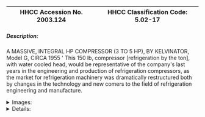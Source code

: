 | **HHCC Accession No. 2003.124** |**HHCC Classification Code:  5.02-17**|
| ----------- | ----------- |
##### Description:
A MASSIVE, INTEGRAL HP COMPRESSOR (3 TO 5 HP), BY KELVINATOR, Model G, CIRCA 1955 ' This 150 lb, compressor [refrigeration by the ton], with water cooled head, would be representative of the company's last years in the engineering and production of refrigeration compressors, as the market for refrigeration machinery was dramatically restructured both by changes in the technology and new comers to the field of refrigeration engineering and manufacture.


<details>
	<summary>Images:</summary>
<div class="gallery gallery-wrapper--full" contenteditable="false" data-is-empty="false" data-translation="Add images" data-columns="6">
<figure class="gallery__item"><a href="#DOMAIN_NAME#gallery/5.02-17.jpg" data-size="512x768"><img src="#DOMAIN_NAME#gallery/5.02-17-thumbnail.jpg" alt=""></a></figure>
</div>
</details>


<details>
	<summary>Details:</summary>

##### Group:
5.02 Refrigerating and Air Conditioning Compressors - Commercial

##### Make:
Kelvinator

##### Manufacturer:
Kelvinator, UK

##### Model:
G

##### Serial No.:
Block No's: 49578, 1G147, 12D96, head 49391

##### Size:
12x15x19'h

##### Weight:
150 lbs.

##### Circa:
1955

##### Rating:
Exhibit, education, and research quality, an historic marker of the mature and last years of Kelvinator, a pioneer in the conceptualising, engineering and manufacture of refrigeration machines in the US, Canada and the UK.

##### Patent Date/Number:


##### Provenance:
From York County (York Region) Ontario, once a rich agricultural hinterlands, attracting early settlement in the last years of the 18th century. Located on the north slopes of the Oak Ridges Moraine, within 20 miles of Toronto, the County would also attract early ex-urban development, to be come a wealthy market place for the emerging household and consumer technologies of the early and mid 20th century. 

This artifact was discovered in the 1950's in the used stock of T. H. Oliver, Refrigeration and Electric Sales and Service, Aurora, Ontario, an early worker in the field of agricultural, industrial and consumer technology.

##### Type and Design:


##### Construction:


##### Material:


##### Special Features:


##### Accessories:


##### Capacities:


##### Performance Characteristics:


##### Operation:


##### Control and Regulation:


##### Targeted Market Segment:


##### Consumer Acceptance:


##### Merchandising:


##### Market Price:


##### Technological Significance:


##### Industrial Significance:


##### Socio-economic Significance:


##### Socio-cultural Significance:


##### Donor:
G. Leslie Oliver, The T. H. Oliver HVACR Collection

##### HHCC Storage Location:


##### Tracking:


##### Bibliographic References:


##### Notes:


##### Related Reports:

</details>
